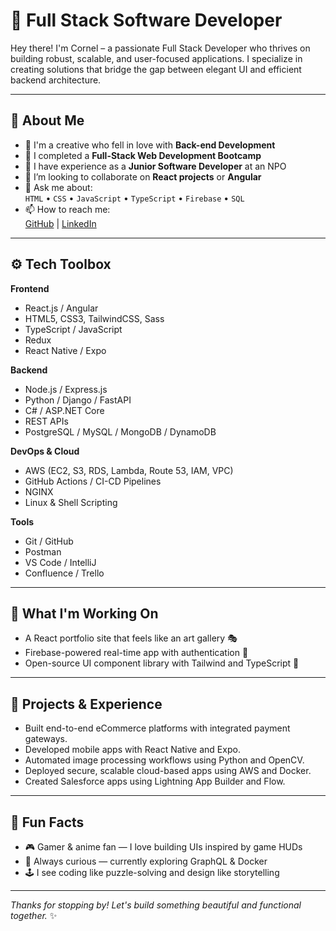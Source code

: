# 🎨 Full Stack Software Developer 

Hey there! I'm Cornel – a passionate Full Stack Developer who thrives on building robust, scalable, and user-focused applications. I specialize in creating solutions that bridge the gap between elegant UI and efficient backend architecture.

---

## 🔭 About Me

- 🎨 I'm a creative who fell in love with **Back-end Development**  
- 🌱 I completed a **Full-Stack Web Development Bootcamp**  
- 💼 I have experience as a **Junior Software Developer** at an NPO  
- 👯 I’m looking to collaborate on **React projects** or **Angular**
- 💬 Ask me about:  
  `HTML` • `CSS` • `JavaScript` • `TypeScript` • `Firebase` • `SQL`  
- 📫 How to reach me:  
 [GitHub](https://github.com/Cornel-MIT) | [LinkedIn](https://www.linkedin.com/in/cornel-masuku/)

---

## ⚙️ Tech Toolbox

**Frontend**
- React.js / Angular
- HTML5, CSS3, TailwindCSS, Sass
- TypeScript / JavaScript
- Redux 
- React Native / Expo

**Backend**
- Node.js / Express.js
- Python / Django / FastAPI
- C# / ASP.NET Core
- REST APIs 
- PostgreSQL / MySQL / MongoDB / DynamoDB

**DevOps & Cloud**
- AWS (EC2, S3, RDS, Lambda, Route 53, IAM, VPC)
- GitHub Actions / CI-CD Pipelines
- NGINX 
- Linux & Shell Scripting

**Tools**
- Git / GitHub 
- Postman 
- VS Code / IntelliJ 
- Confluence / Trello 

---

## 🌟 What I'm Working On

- A React portfolio site that feels like an art gallery 🎭  
- Firebase-powered real-time app with authentication 🔐  
- Open-source UI component library with Tailwind and TypeScript 🧩  

---

## 🧪 Projects & Experience
- Built end-to-end eCommerce platforms with integrated payment gateways.
- Developed mobile apps with React Native and Expo.
- Automated image processing workflows using Python and OpenCV.
- Deployed secure, scalable cloud-based apps using AWS and Docker.
- Created Salesforce apps using Lightning App Builder and Flow.

---

## 🚀 Fun Facts

- 🎮 Gamer & anime fan — I love building UIs inspired by game HUDs  
- 🧠 Always curious — currently exploring GraphQL & Docker  
- 🕹️ I see coding like puzzle-solving and design like storytelling  

---

_Thanks for stopping by! Let's build something beautiful and functional together._ ✨

